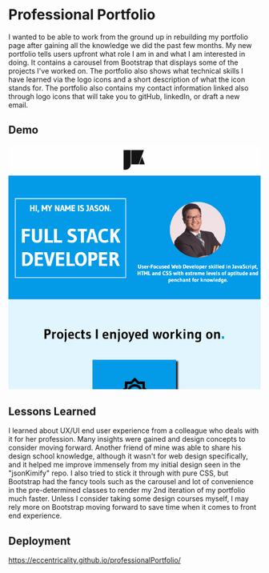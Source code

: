 
# Professional Portfolio

I wanted to be able to work from the ground up in rebuilding my portfolio page after gaining all the knowledge we did the past few months. My new portfolio tells users upfront what role I am in and what I am interested in doing. It contains a carousel from Bootstrap that displays some of the projects I've worked on. The portfolio also shows what technical skills I have learned via the logo icons and a short description of what the icon stands for. The portfolio also contains my contact information linked also through logo icons that will take you to gitHub, linkedIn, or draft a new email.

## Demo

![ gif demo of the portfolio](./demo.gif)

  
## Lessons Learned

I learned about UX/UI end user experience from a colleague who deals with it for her profession. Many insights were gained and design concepts to consider moving forward. Another friend of mine was able to share his design school knowledge, although it wasn't for web design specifically, and it helped me improve immensely from my initial design seen in the "jsonKimify" repo. I also tried to stick it through with pure CSS, but Bootstrap had the fancy tools such as the carousel and lot of convenience in the pre-determined classes to render my 2nd iteration of my portfolio much faster. Unless I consider taking some design courses myself, I may rely more on Bootstrap moving forward to save time when it comes to front end experience.
  
## Deployment

https://eccentricality.github.io/professionalPortfolio/

  